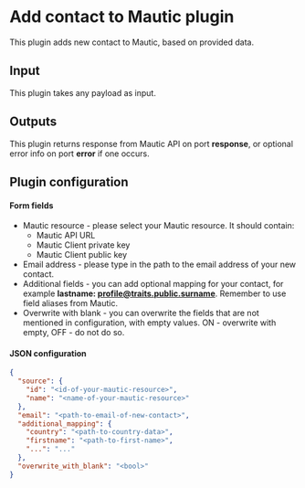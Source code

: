 # Add contact to Mautic plugin

This plugin adds new contact to Mautic, based on provided data.

## Input

This plugin takes any payload as input.

## Outputs

This plugin returns response from Mautic API on port **response**, or optional error info on port **error** if one
occurs.

## Plugin configuration

#### Form fields

- Mautic resource - please select your Mautic resource. It should contain:
    - Mautic API URL
    - Mautic Client private key
    - Mautic Client public key
- Email address - please type in the path to the email address of your new contact.
- Additional fields - you can add optional mapping for your contact, for example **lastname:
  profile@traits.public.surname**. Remember to use field aliases from Mautic.
- Overwrite with blank - you can overwrite the fields that are not mentioned in configuration, with empty values. ON -
  overwrite with empty, OFF - do not do so.

#### JSON configuration

```json
{
  "source": {
    "id": "<id-of-your-mautic-resource>",
    "name": "<name-of-your-mautic-resource>"
  },
  "email": "<path-to-email-of-new-contact>",
  "additional_mapping": {
    "country": "<path-to-country-data>",
    "firstname": "<path-to-first-name>",
    "...": "..."
  },
  "overwrite_with_blank": "<bool>"
}
```